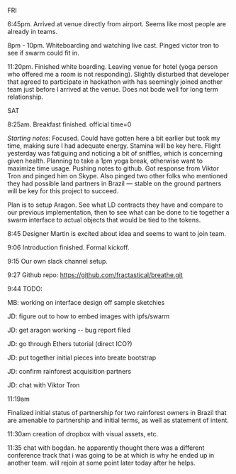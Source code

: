 
FRI

6:45pm. Arrived at venue directly from airport. Seems like most people are already in teams.

8pm - 10pm. Whiteboarding and watching live cast. Pinged victor tron to see if swarm could fit in.

11:20pm. Finished white boarding. Leaving venue for hotel (yoga person who offered me a room is not responding). Slightly disturbed that developer that agreed to participate in hackathon with has seemingly joined another team just before I arrived at the venue. Does not bode well for long term relationship.

SAT

8:25am. Breakfast finished. official time=0

*Starting notes:* Focused. Could have gotten here a bit earlier but took my time, making sure I had adequate energy. Stamina will be key here. Flight yesterday was fatiguing and noticing a bit of sniffles, which is concerning given health. Planning to take a 1pm yoga break, otherwise want to maximize time usage.  Pushing notes to github. Got response from Viktor Tron and pinged him on Skype. Also pinged two other folks who mentioned they had possible land partners in Brazil — stable on the ground partners will be key for this project to succeed.

Plan is to setup Aragon. See what LD contracts they have and compare to our previous implementation, then to see what can be done to tie together a swarm interface to actual objects that would be tied to the tokens.

8:45 Designer Martin is excited about idea and seems to want to join team.  

9:06 Introduction finished. Formal kickoff.

9:15 Our own slack channel setup.

9:27 Github repo: https://github.com/fractastical/breathe.git

9:44
TODO:

MB: working on interface design off sample sketchies


JD: figure out to how to embed images with ipfs/swarm

JD: get aragon working -- bug report filed

JD: go through Ethers tutorial (direct ICO?)

JD: put together initial pieces into breate bootstrap

JD: confirm rainforest acquisition partners

JD: chat with Viktor Tron

11:19am

Finalized initial status of partnership for two rainforest owners in Brazil that are amenable to partnership and initial terms, as well as statement of intent.

11:30am creation of dropbox with visual assets, etc.

11:35 chat with bogdan. he apparently thought there was a different conference track that i was going to be at which is why he ended up in another team. will rejoin at some point later today after he helps.

